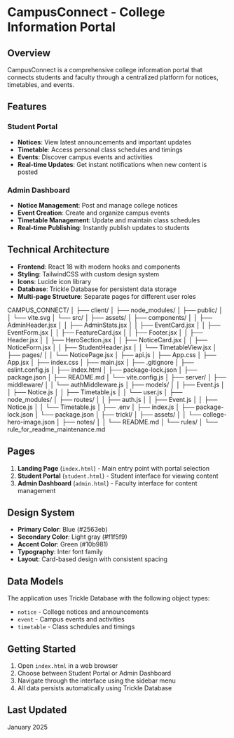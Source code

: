 # CampusConnect - College Information Portal

## Overview
CampusConnect is a comprehensive college information portal that connects students and faculty through a centralized platform for notices, timetables, and events.

## Features

### Student Portal
- **Notices**: View latest announcements and important updates
- **Timetable**: Access personal class schedules and timings
- **Events**: Discover campus events and activities
- **Real-time Updates**: Get instant notifications when new content is posted

### Admin Dashboard
- **Notice Management**: Post and manage college notices
- **Event Creation**: Create and organize campus events
- **Timetable Management**: Update and maintain class schedules
- **Real-time Publishing**: Instantly publish updates to students

## Technical Architecture
- **Frontend**: React 18 with modern hooks and components
- **Styling**: TailwindCSS with custom design system
- **Icons**: Lucide icon library
- **Database**: Trickle Database for persistent data storage
- **Multi-page Structure**: Separate pages for different user roles

CAMPUS_CONNECT/
│
├── client/
│   ├── node_modules/
│   ├── public/
│   │   └── vite.svg
│   └── src/
│       ├── assets/
│       ├── components/
│       │   ├── AdminHeader.jsx
│       │   ├── AdminStats.jsx
│       │   ├── EventCard.jsx
│       │   ├── EventForm.jsx
│       │   ├── FeatureCard.jsx
│       │   ├── Footer.jsx
│       │   ├── Header.jsx
│       │   ├── HeroSection.jsx
│       │   ├── NoticeCard.jsx
│       │   ├── NoticeForm.jsx
│       │   ├── StudentHeader.jsx
│       │   └── TimetableView.jsx
│       ├── pages/
│       │   └── NoticePage.jsx
│       ├── api.js
│       ├── App.css
│       ├── App.jsx
│       ├── index.css
│       ├── main.jsx
│       ├── .gitignore
│       ├── eslint.config.js
│       ├── index.html
│       ├── package-lock.json
│       ├── package.json
│       ├── README.md
│       └── vite.config.js
│
├── server/
│   ├── middleware/
│   │   └── authMiddleware.js
│   ├── models/
│   │   ├── Event.js
│   │   ├── Notice.js
│   │   ├── Timetable.js
│   │   └── user.js
│   ├── node_modules/
│   ├── routes/
│   │   ├── auth.js
│   │   ├── Event.js
│   │   ├── Notice.js
│   │   └── Timetable.js
│   ├── .env
│   ├── index.js
│   ├── package-lock.json
│   └── package.json
│
├── trickl/
│   ├── assets/
│   │   └── college-hero-image.json
│   ├── notes/
│   │   └── README.md
│   └── rules/
│       └── rule_for_readme_maintenance.md

## Pages
1. **Landing Page** (`index.html`) - Main entry point with portal selection
2. **Student Portal** (`student.html`) - Student interface for viewing content
3. **Admin Dashboard** (`admin.html`) - Faculty interface for content management

## Design System
- **Primary Color**: Blue (#2563eb)
- **Secondary Color**: Light gray (#f1f5f9)
- **Accent Color**: Green (#10b981)
- **Typography**: Inter font family
- **Layout**: Card-based design with consistent spacing

## Data Models
The application uses Trickle Database with the following object types:
- `notice` - College notices and announcements
- `event` - Campus events and activities  
- `timetable` - Class schedules and timings

## Getting Started
1. Open `index.html` in a web browser
2. Choose between Student Portal or Admin Dashboard
3. Navigate through the interface using the sidebar menu
4. All data persists automatically using Trickle Database

## Last Updated
January 2025
